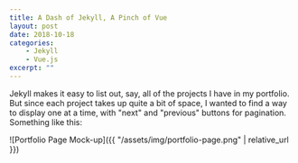 ```yaml
---
title: A Dash of Jekyll, A Pinch of Vue
layout: post
date: 2018-10-18
categories:
    - Jekyll
    - Vue.js
excerpt: ""
---
```


Jekyll makes it easy to list out, say, all of the projects I have in my portfolio. But since each project takes up quite a bit of space, I wanted to find a way to display one at a time, with "next" and "previous" buttons for pagination. Something like this:

![Portfolio Page Mock-up]({{ "/assets/img/portfolio-page.png" | relative_url }})



